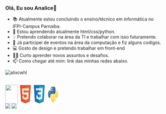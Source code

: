 ### Olá, Eu sou Analice👋


- 📚 Atualmente estou concluindo o ensino/técnico em informática no IFPI-Campus Parnaiba.
- 🌱 Estou aprendendo atualmente html/css/python.
- 💡  Pretendo colaborar na área da TI e trabalhar com isso futuramente.
- 💬 Já participei de eventos na área da computação e fiz alguns codigos.
- 💻 Gosto de design e pretendo trabalhar em front-end
- 💁‍♀️ Curto aprender novos assuntos e desafios.
- 📫 Como chegar até mim: link das minhas redes abaixo.



![alixcwhl](https://github-readme-stats.vercel.app/api?username=alixcwhl&show_icons=true&theme=dracula)
<div style="display: inline_block"> <br>
  
  <img align="center" height="60" width="40" src="https://cdn.jsdelivr.net/gh/devicons/devicon/icons/java/java-original.svg" />
  <img align="center" height="60" width="40" src="https://raw.githubusercontent.com/devicons/devicon/master/icons/html5/html5-original.svg">
  <img align="center" height="60" width="40" src="https://raw.githubusercontent.com/devicons/devicon/master/icons/css3/css3-original.svg">
  <img align="center" height="60" width="40" src="https://raw.githubusercontent.com/devicons/devicon/master/icons/python/python-original.svg">
</div>

<div> 
  <a href="https://www.instagram.com/alixcwh?r=nameatg" target="_blank"><img src="https://img.shields.io/badge/-Instagram-%23E4405F?style=for-the-badge&logo=instagram&logoColor=white" target="_blank"></a> 
  <a href = "mailto:alixcwhlima@gmail.com"><img src="https://img.shields.io/badge/-Gmail-%23333?style=for-the-badge&logo=gmail&logoColor=white" target="_blank"></a>
  
</div>
